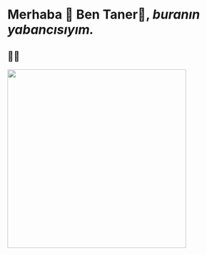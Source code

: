 # Merhaba 👋  **Ben Taner**🦈, _buranın yabancısıyım._
## 🥷🏾
<img src="https://pbs.twimg.com/media/FMY0aWuXsAkMLLB?format=jpg&name=large" width="400" height="400">
<!--
**tanerats/tanerats** is a ✨ _special_ ✨ repository because its `README.md` (this file) appears on your GitHub profile.

Here are some ideas to get you started:

- 🔭 I’m currently working on ...
- 🌱 I’m currently learning ...
- 👯 I’m looking to collaborate on ...
- 🤔 I’m looking for help with ...
- 💬 Ask me about ...
- 📫 How to reach me: ...
- 😄 Pronouns: ...
- ⚡ Fun fact: ...
-->
